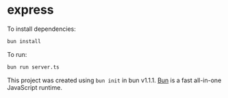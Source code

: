 # express

To install dependencies:

```bash
bun install
```

To run:

```bash
bun run server.ts
```

This project was created using `bun init` in bun v1.1.1. [Bun](https://bun.sh) is a fast all-in-one JavaScript runtime.
